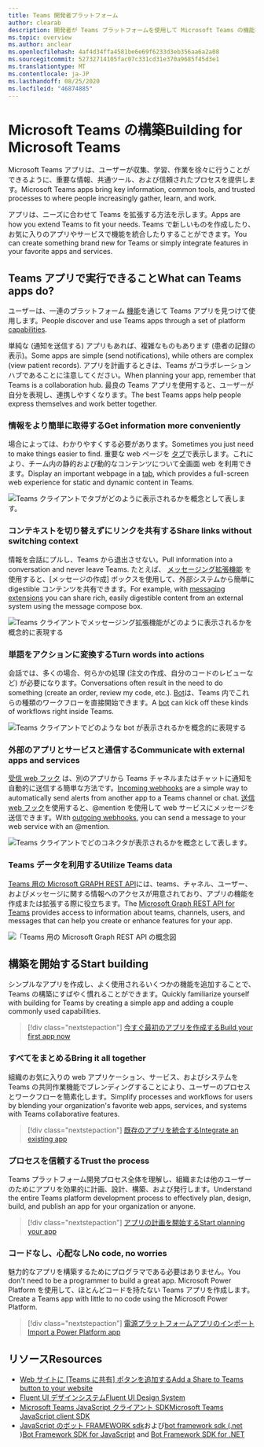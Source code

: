 ```yaml
---
title: Teams 開発者プラットフォーム
author: clearab
description: 開発者が Teams プラットフォームを使用して Microsoft Teams の機能を拡張およびカスタマイズする方法の概要について説明します。
ms.topic: overview
ms.author: anclear
ms.openlocfilehash: 4af4d34ffa4581be6e69f6233d3eb356aa6a2a08
ms.sourcegitcommit: 52732714105fac07c331cd31e370a9685f45d3e1
ms.translationtype: MT
ms.contentlocale: ja-JP
ms.lasthandoff: 08/25/2020
ms.locfileid: "46874885"
---
```

# <a name="building-for-microsoft-teams"></a><span data-ttu-id="7d071-103">Microsoft Teams の構築</span><span class="sxs-lookup"><span data-stu-id="7d071-103">Building for Microsoft Teams</span></span>

<span data-ttu-id="7d071-104">Microsoft Teams アプリは、ユーザーが収集、学習、作業を徐々に行うことができるように、重要な情報、共通ツール、および信頼されたプロセスを提供します。</span><span class="sxs-lookup"><span data-stu-id="7d071-104">Microsoft Teams apps bring key information, common tools, and trusted processes to where people increasingly gather, learn, and work.</span></span>

<span data-ttu-id="7d071-105">アプリは、ニーズに合わせて Teams を拡張する方法を示します。</span><span class="sxs-lookup"><span data-stu-id="7d071-105">Apps are how you extend Teams to fit your needs.</span></span> <span data-ttu-id="7d071-106">Teams で新しいものを作成したり、お気に入りのアプリやサービスで機能を統合したりすることができます。</span><span class="sxs-lookup"><span data-stu-id="7d071-106">You can create something brand new for Teams or simply integrate features in your favorite apps and services.</span></span>

## <a name="what-can-teams-apps-do"></a><span data-ttu-id="7d071-107">Teams アプリで実行できること</span><span class="sxs-lookup"><span data-stu-id="7d071-107">What can Teams apps do?</span></span>

<span data-ttu-id="7d071-108">ユーザーは、一連のプラットフォーム [機能](capabilities-overview.md)を通じて Teams アプリを見つけて使用します。</span><span class="sxs-lookup"><span data-stu-id="7d071-108">People discover and use Teams apps through a set of platform [capabilities](capabilities-overview.md).</span></span>

<span data-ttu-id="7d071-109">単純な (通知を送信する) アプリもあれば、複雑なものもあります (患者の記録の表示)。</span><span class="sxs-lookup"><span data-stu-id="7d071-109">Some apps are simple (send notifications), while others are complex (view patient records).</span></span> <span data-ttu-id="7d071-110">アプリを計画するときは、Teams がコラボレーションハブであることに注意してください。</span><span class="sxs-lookup"><span data-stu-id="7d071-110">When planning your app, remember that Teams is a collaboration hub.</span></span> <span data-ttu-id="7d071-111">最良の Teams アプリを使用すると、ユーザーが自分を表現し、連携しやすくなります。</span><span class="sxs-lookup"><span data-stu-id="7d071-111">The best Teams apps help people express themselves and work better together.</span></span>

### <a name="get-information-more-conveniently"></a><span data-ttu-id="7d071-112">情報をより簡単に取得する</span><span class="sxs-lookup"><span data-stu-id="7d071-112">Get information more conveniently</span></span>

<span data-ttu-id="7d071-113">場合によっては、わかりやすくする必要があります。</span><span class="sxs-lookup"><span data-stu-id="7d071-113">Sometimes you just need to make things easier to find.</span></span> <span data-ttu-id="7d071-114">重要な web ページを [タブ](doc-links/what-are-tabs.md)で表示します。これにより、チーム内の静的および動的なコンテンツについて全画面 web を利用できます。</span><span class="sxs-lookup"><span data-stu-id="7d071-114">Display an important webpage in a [tab](doc-links/what-are-tabs.md), which provides a full-screen web experience for static and dynamic content in Teams.</span></span>

![Teams クライアントでタブがどのように表示されるかを概念として表します。](doc-links/images/overview-tabs.png)

### <a name="share-links-without-switching-context"></a><span data-ttu-id="7d071-116">コンテキストを切り替えずにリンクを共有する</span><span class="sxs-lookup"><span data-stu-id="7d071-116">Share links without switching context</span></span>

<span data-ttu-id="7d071-117">情報を会話にプルし、Teams から退出させない。</span><span class="sxs-lookup"><span data-stu-id="7d071-117">Pull information into a conversation and never leave Teams.</span></span> <span data-ttu-id="7d071-118">たとえば、 [メッセージング拡張機能](doc-links/what-are-messaging-extensions.md) を使用すると、[メッセージの作成] ボックスを使用して、外部システムから簡単に digestible コンテンツを共有できます。</span><span class="sxs-lookup"><span data-stu-id="7d071-118">For example, with [messaging extensions](doc-links/what-are-messaging-extensions.md) you can share rich, easily digestible content from an external system using the message compose box.</span></span>

![Teams クライアントでメッセージング拡張機能がどのように表示されるかを概念的に表現する](doc-links\images\overview-messaging.png)

### <a name="turn-words-into-actions"></a><span data-ttu-id="7d071-120">単語をアクションに変換する</span><span class="sxs-lookup"><span data-stu-id="7d071-120">Turn words into actions</span></span>

<span data-ttu-id="7d071-121">会話では、多くの場合、何らかの処理 (注文の作成、自分のコードのレビューなど) が必要になります。</span><span class="sxs-lookup"><span data-stu-id="7d071-121">Conversations often result in the need to do something (create an order, review my code, etc.).</span></span> <span data-ttu-id="7d071-122">[Bot](doc-links/what-are-bots.md)は、Teams 内でこれらの種類のワークフローを直接開始できます。</span><span class="sxs-lookup"><span data-stu-id="7d071-122">A [bot](doc-links/what-are-bots.md) can kick off these kinds of workflows right inside Teams.</span></span>

![Teams クライアントでどのような bot が表示されるかを概念的に表現する](doc-links/images/overview-bots.png)

### <a name="communicate-with-external-apps-and-services"></a><span data-ttu-id="7d071-124">外部のアプリとサービスと通信する</span><span class="sxs-lookup"><span data-stu-id="7d071-124">Communicate with external apps and services</span></span>

<span data-ttu-id="7d071-125">[受信 web フック](doc-links/what-are-webhooks-and-connectors.md#incoming-webhooks) は、別のアプリから Teams チャネルまたはチャットに通知を自動的に送信する簡単な方法です。</span><span class="sxs-lookup"><span data-stu-id="7d071-125">[Incoming webhooks](doc-links/what-are-webhooks-and-connectors.md#incoming-webhooks) are a simple way to automatically send alerts from another app to a Teams channel or chat.</span></span> <span data-ttu-id="7d071-126">[送信 web フック](doc-links/what-are-webhooks-and-connectors.md#outgoing-webhooks)を使用すると、@mention を使用して web サービスにメッセージを送信できます。</span><span class="sxs-lookup"><span data-stu-id="7d071-126">With [outgoing webhooks](doc-links/what-are-webhooks-and-connectors.md#outgoing-webhooks), you can send a message to your web service with an @mention.</span></span>

![Teams クライアントでどのコネクタが表示されるかを概念として表します。](doc-links/images/overview-connectors.png)

### <a name="utilize-teams-data"></a><span data-ttu-id="7d071-128">Teams データを利用する</span><span class="sxs-lookup"><span data-stu-id="7d071-128">Utilize Teams data</span></span>

<span data-ttu-id="7d071-129">[Teams 用の Microsoft GRAPH REST API](https://docs.microsoft.com/graph/teams-concept-overview)には、teams、チャネル、ユーザー、およびメッセージに関する情報へのアクセスが用意されており、アプリの機能を作成または拡張する際に役立ちます。</span><span class="sxs-lookup"><span data-stu-id="7d071-129">The [Microsoft Graph REST API for Teams](https://docs.microsoft.com/graph/teams-concept-overview) provides access to information about teams, channels, users, and messages that can help you create or enhance features for your app.</span></span>

![「Teams 用の Microsoft Graph REST API の概念図](doc-links/images/overview-graph.png)
  
## <a name="start-building"></a><span data-ttu-id="7d071-131">構築を開始する</span><span class="sxs-lookup"><span data-stu-id="7d071-131">Start building</span></span>

   <span data-ttu-id="7d071-132">シンプルなアプリを作成し、よく使用されるいくつかの機能を追加することで、Teams の構築にすばやく慣れることができます。</span><span class="sxs-lookup"><span data-stu-id="7d071-132">Quickly familiarize yourself with building for Teams by creating a simple app and adding a couple commonly used capabilities.</span></span>

   > [!div class="nextstepaction"]
   > [<span data-ttu-id="7d071-133">今すぐ最初のアプリを作成する</span><span class="sxs-lookup"><span data-stu-id="7d071-133">Build your first app now</span></span>](build-your-first-app/build-real-world-app.md)

### <a name="bring-it-all-together"></a><span data-ttu-id="7d071-134">すべてをまとめる</span><span class="sxs-lookup"><span data-stu-id="7d071-134">Bring it all together</span></span>

   <span data-ttu-id="7d071-135">組織のお気に入りの web アプリケーション、サービス、およびシステムを Teams の共同作業機能でブレンディングすることにより、ユーザーのプロセスとワークフローを簡素化します。</span><span class="sxs-lookup"><span data-stu-id="7d071-135">Simplify processes and workflows for users by blending your organization's favorite web apps, services, and systems with Teams collaborative features.</span></span>

   > [!div class="nextstepaction"]
   > [<span data-ttu-id="7d071-136">既存のアプリを統合する</span><span class="sxs-lookup"><span data-stu-id="7d071-136">Integrate an existing app</span></span>](doc-links/integrating-web-apps.md)

### <a name="trust-the-process"></a><span data-ttu-id="7d071-137">プロセスを信頼する</span><span class="sxs-lookup"><span data-stu-id="7d071-137">Trust the process</span></span>

   <span data-ttu-id="7d071-138">Teams プラットフォーム開発プロセス全体を理解し、組織または他のユーザーのためにアプリを効果的に計画、設計、構築、および発行します。</span><span class="sxs-lookup"><span data-stu-id="7d071-138">Understand the entire Teams platform development process to effectively plan, design, build, and publish an app for your organization or anyone.</span></span>

   > [!div class="nextstepaction"]
   > [<span data-ttu-id="7d071-139">アプリの計画を開始する</span><span class="sxs-lookup"><span data-stu-id="7d071-139">Start planning your app</span></span>](doc-links/extensibility-points.md)

### <a name="no-code-no-worries"></a><span data-ttu-id="7d071-140">コードなし、心配なし</span><span class="sxs-lookup"><span data-stu-id="7d071-140">No code, no worries</span></span>

   <span data-ttu-id="7d071-141">魅力的なアプリを構築するためにプログラマである必要はありません。</span><span class="sxs-lookup"><span data-stu-id="7d071-141">You don't need to be a programmer to build a great app.</span></span> <span data-ttu-id="7d071-142">Microsoft Power Platform を使用して、ほとんどコードを持たない Teams アプリを作成します。</span><span class="sxs-lookup"><span data-stu-id="7d071-142">Create a Teams app with little to no code using the Microsoft Power Platform.</span></span>

   > [!div class="nextstepaction"]
   > [<span data-ttu-id="7d071-143">電源プラットフォームアプリのインポート</span><span class="sxs-lookup"><span data-stu-id="7d071-143">Import a Power Platform app</span></span>](doc-links/importing-custom-microsoft-apps.md)

## <a name="resources"></a><span data-ttu-id="7d071-144">リソース</span><span class="sxs-lookup"><span data-stu-id="7d071-144">Resources</span></span>

* <span data-ttu-id="7d071-145">[Web サイトに [Teams に共有] ボタンを追加する](doc-links/share-to-teams.md)</span><span class="sxs-lookup"><span data-stu-id="7d071-145">[Add a Share to Teams button to your website](doc-links/share-to-teams.md)</span></span>
* [<span data-ttu-id="7d071-146">Fluent UI デザインシステム</span><span class="sxs-lookup"><span data-stu-id="7d071-146">Fluent UI Design System</span></span>](https://fluentsite.z22.web.core.windows.net/)
* [<span data-ttu-id="7d071-147">Microsoft Teams JavaScript クライアント SDK</span><span class="sxs-lookup"><span data-stu-id="7d071-147">Microsoft Teams JavaScript client SDK</span></span>](https://docs.microsoft.com/javascript/api/@microsoft/teams-js/?view=msteams-client-js-latest)
* <span data-ttu-id="7d071-148">[JavaScript のボット FRAMEWORK sdk](https://github.com/Microsoft/botbuilder-js)および[bot framework sdk (.net](https://github.com/Microsoft/botbuilder-dotnet/) )</span><span class="sxs-lookup"><span data-stu-id="7d071-148">[Bot Framework SDK for JavaScript](https://github.com/Microsoft/botbuilder-js) and [Bot Framework SDK for .NET](https://github.com/Microsoft/botbuilder-dotnet/)</span></span>

